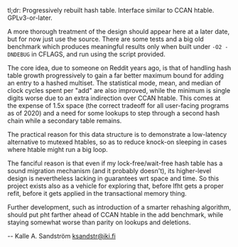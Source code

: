 
tl;dr: Progressively rebuilt hash table. Interface similar to CCAN htable.
GPLv3-or-later.

A more thorough treatment of the design should appear here at a later date,
but for now just use the source. There are some tests and a big old benchmark
which produces meaningful results only when built under `-O2 -DNDEBUG` in
CFLAGS, and run using the script provided.

The core idea, due to someone on Reddit years ago, is that of handling hash
table growth progressively to gain a far better maximum bound for adding an
entry to a hashed multiset. The statistical mode, mean, and median of clock
cycles spent per "add" are also improved, while the minimum is single digits
worse due to an extra indirection over CCAN htable. This comes at the expense
of 1.5x space (the correct tradeoff for all user-facing programs as of 2020)
and a need for some lookups to step through a second hash chain while a
secondary table remains.

The practical reason for this data structure is to demonstrate a low-latency
alternative to mutexed htables, so as to reduce knock-on sleeping in cases
where htable might run a big loop.

The fanciful reason is that even if my lock-free/wait-free hash table has a
sound migration mechanism (and it probably doesn't), its higher-level design
is nevertheless lacking in guarantees wrt space and time. So this project
exists also as a vehicle for exploring that, before lfht gets a proper refit,
before it gets applied in the transactional memory thing.

Further development, such as introduction of a smarter rehashing algorithm,
should put pht farther ahead of CCAN htable in the add benchmark, while
staying somewhat worse than parity on lookups and deletions.

  -- Kalle A. Sandström <ksandstr@iki.fi>
